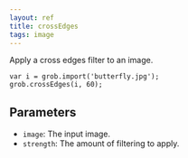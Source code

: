 ```yaml
---
layout: ref
title: crossEdges
tags: image
---
```

Apply a cross edges filter to an image.

    var i = grob.import('butterfly.jpg');
    grob.crossEdges(i, 60);

## Parameters
- `image`: The input image.
- `strength`: The amount of filtering to apply.

